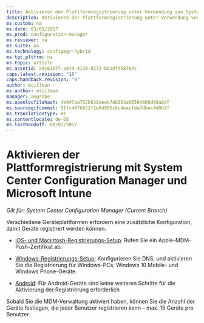 ```yaml
---
title: Aktivieren der Plattformregistrierung unter Verwendung von System Center Configuration Manager | Microsoft-Dokumentation
description: Aktivieren der Plattformregistrierung unter Verwendung von System Center Configuration Manager und Microsoft Intune.
ms.custom: na
ms.date: 03/05/2017
ms.prod: configuration-manager
ms.reviewer: na
ms.suite: na
ms.technology: configmgr-hybrid
ms.tgt_pltfrm: na
ms.topic: article
ms.assetid: a9163b77-a67d-4139-8272-bb1dfdb8707c
caps.latest.revision: "18"
caps.handback.revision: "0"
author: mtillman
ms.author: mtillman
manager: angrobe
ms.openlocfilehash: 4b047aa752b638aeeb7dd363a66564800d00a8df
ms.sourcegitcommit: 51fc48fb023f1e8d995c6c4eacfda7dbec4d0b2f
ms.translationtype: HT
ms.contentlocale: de-DE
ms.lasthandoff: 08/07/2017
---
```

# <a name="enable-platform-enrollment-with-system-center-configuration-manager-and-microsoft-intune"></a>Aktivieren der Plattformregistrierung mit System Center Configuration Manager und Microsoft Intune

*Gilt für: System Center Configuration Manager (Current Branch)*

Verschiedene Geräteplattformen erfordern eine zusätzliche Konfiguration, damit Geräte registriert werden können.
  - [iOS- und Macintosh-Registrierungs-Setup](enroll-hybrid-ios-mac.md): Rufen Sie ein Apple-MDM-Push-Zertifikat ab.

  - [Windows-Registrierungs-Setup](enroll-hybrid-windows.md): Konfigurieren Sie DNS, und aktivieren Sie die Registrierung für Windows-PCs, Windows 10 Mobile- und Windows Phone-Geräte.

  - [Android](enroll-hybrid-android.md): Für Android-Geräte sind keine weiteren Schritte für die Aktivierung der Registrierung erforderlich

Sobald Sie die MDM-Verwaltung aktiviert haben, können Sie die Anzahl der Geräte festlegen, die jeder Benutzer registrieren kann – max. 15 Geräte pro Benutzer.
